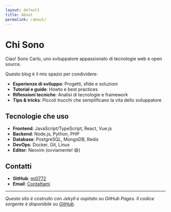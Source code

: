 ```yaml
---
layout: default
title: About
permalink: /about/
---
```


# Chi Sono

Ciao! Sono Carlo, uno sviluppatore appassionato di tecnologie web e open source.

Questo blog è il mio spazio per condividere:

- **Esperienze di sviluppo**: Progetti, sfide e soluzioni
- **Tutorial e guide**: Howto e best practices
- **Riflessioni tecniche**: Analisi di tecnologie e framework
- **Tips & tricks**: Piccoli trucchi che semplificano la vita dello sviluppatore

## Tecnologie che uso

- **Frontend**: JavaScript/TypeScript, React, Vue.js
- **Backend**: Node.js, Python, PHP
- **Database**: PostgreSQL, MongoDB, Redis
- **DevOps**: Docker, Git, Linux
- **Editor**: Neovim (ovviamente! 😄)

## Contatti

- **GitHub**: [mi0772](https://github.com/mi0772)
- **Email**: [Contattami](mailto:your-email@example.com)

---

*Questo sito è costruito con Jekyll e ospitato su GitHub Pages. Il codice sorgente è disponibile su [GitHub](https://github.com/mi0772/mi0772.github.io).*

